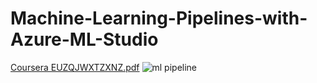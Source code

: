 # Machine-Learning-Pipelines-with-Azure-ML-Studio
[Coursera EUZQJWXTZXNZ.pdf](https://github.com/ShivamDwivediIITG/Machine-Learning-Pipelines-with-Azure-ML-Studio/files/13920662/Coursera.EUZQJWXTZXNZ.pdf)
![ml pipeline](https://github.com/ShivamDwivediIITG/Machine-Learning-Pipelines-with-Azure-ML-Studio/assets/142148841/83b1d92b-aebe-4079-92db-d4c158c77cfa)
